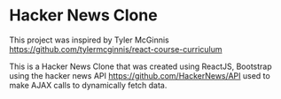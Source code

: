 # Hacker News Clone

This project was inspired by Tyler McGinnis https://github.com/tylermcginnis/react-course-curriculum

This is a Hacker News Clone that was created using ReactJS, Bootstrap using the hacker news API https://github.com/HackerNews/API used to make AJAX calls to dynamically fetch data.